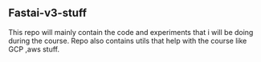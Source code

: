 ## Fastai-v3-stuff


This repo will mainly contain the code and experiments that i will be doing during the course. Repo also contains utils that help with the course like GCP ,aws stuff.
